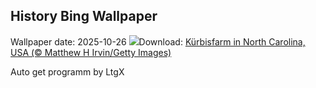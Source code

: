 ## History Bing Wallpaper
Wallpaper date: 2025-10-26
![](https://www.bing.com/th?id=OHR.PumpkinFarm_DE-DE1674202755_UHD.jpg&w=1000)Download: [Kürbisfarm in North Carolina, USA (© Matthew H Irvin/Getty Images)](https://www.bing.com/th?id=OHR.PumpkinFarm_DE-DE1674202755_UHD.jpg)

Auto get programm by LtgX

